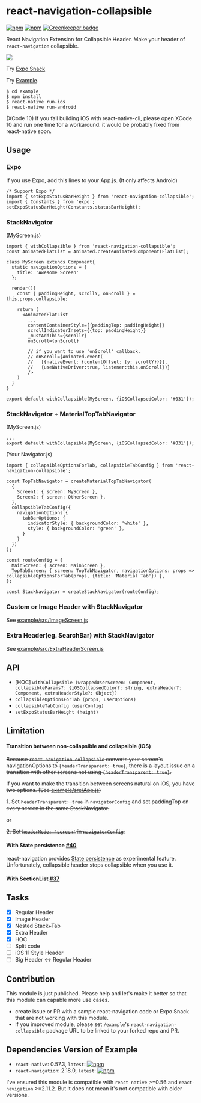 # react-navigation-collapsible

[![npm](https://img.shields.io/npm/v/react-navigation-collapsible.svg)](https://www.npmjs.com/package/react-navigation-collapsible) [![npm](https://img.shields.io/npm/dm/react-navigation-collapsible.svg)](https://www.npmjs.com/package/react-navigation-collapsible) [![Greenkeeper badge](https://badges.greenkeeper.io/benevbright/react-navigation-collapsible.svg)](https://greenkeeper.io/)


React Navigation Extension for Collapsible Header.
Make your header of `react-navigation` collapsible.

<img src="https://github.com/benevbright/react-navigation-collapsible/blob/master/demo.gif?raw=true">


Try [Expo Snack](https://snack.expo.io/@benevbright/react-navigation-collapsible)

Try [Example](https://github.com/benevbright/react-navigation-collapsible/tree/master/example).


```
$ cd example
$ npm install
$ react-native run-ios
$ react-native run-android
```
(XCode 10) If you fail building iOS with react-native-cli, please open XCode 10 and run one time for a workaround. it would be probably fixed from react-native soon.

## Usage

### Expo

If you use Expo, add this lines to your App.js. (It only affects Android)

```
/* Support Expo */
import { setExpoStatusBarHeight } from 'react-navigation-collapsible';
import { Constants } from 'expo';
setExpoStatusBarHeight(Constants.statusBarHeight);
```

### StackNavigator

(MyScreen.js)
```
import { withCollapsible } from 'react-navigation-collapsible';
const AnimatedFlatList = Animated.createAnimatedComponent(FlatList);

class MyScreen extends Component{
  static navigationOptions = {
    title: 'Awesome Screen'
  };

  render(){
    const { paddingHeight, scrollY, onScroll } = this.props.collapsible;

    return (
      <AnimatedFlatList 
        ...
        contentContainerStyle={{paddingTop: paddingHeight}}
        scrollIndicatorInsets={{top: paddingHeight}}
        _mustAddThis={scrollY}
        onScroll={onScroll} 
        
        // if you want to use 'onScroll' callback.
        // onScroll={Animated.event(
        //   [{nativeEvent: {contentOffset: {y: scrollY}}}],
        //   {useNativeDriver:true, listener:this.onScroll})} 
        />
    )
  }
}

export default withCollapsible(MyScreen, {iOSCollapsedColor: '#031'});
```


### StackNavigator + MaterialTopTabNavigator

(MyScreen.js)
```
...
export default withCollapsible(MyScreen, {iOSCollapsedColor: '#031'});
```

(Your Navigator.js)
```
import { collapsibleOptionsForTab, collapsibleTabConfig } from 'react-navigation-collapsible';

const TopTabNavigator = createMaterialTopTabNavigator(
  {
    Screen1: { screen: MyScreen },
    Screen2: { screen: OtherScreen },
  },
  collapsibleTabConfig({
    navigationOptions:{
      tabBarOptions: {
        indicatorStyle: { backgroundColor: 'white' },
        style: { backgroundColor: 'green' },
      }
    }
  })
);

const routeConfig = {
  MainScreen: { screen: MainScreen },
  TopTabScreen: { screen: TopTabNavigator, navigationOptions: props => collapsibleOptionsForTab(props, {title: 'Material Tab'}) },
};

const StackNavigator = createStackNavigator(routeConfig);
```

### Custom or Image Header with StackNavigator
See [example/src/ImageScreen.js](https://github.com/benevbright/react-navigation-collapsible/tree/master/example/src/ImageScreen.js)


### Extra Header(eg. SearchBar) with StackNavigator
See [example/src/ExtraHeaderScreen.js](https://github.com/benevbright/react-navigation-collapsible/tree/master/example/src/ExtraHeaderScreen.js)

## API

- [HOC] `withCollapsible (wrappedUserScreen: Component, collapsibleParams?: {iOSCollapsedColor?: string, extraHeader?: Component, extraHeaderStyle?: Object})`
- `collapsibleOptionsForTab (props, userOptions)`
- `collapsibleTabConfig (userConfig)`
- `setExpoStatusBarHeight (height)`

## Limitation

#### Transition between non-collapsible and collapsible (iOS)

~~Because `react-navigation-collapsible` converts your screen's navigationOptions to `{headerTransparent: true}`, there is a layout issue on a transition with other screens not using `{headerTransparent: true}`.~~

~~If you want to make the transition between screens natural on iOS, you have two options. (See [example/src/App.js](https://github.com/benevbright/react-navigation-collapsible/tree/master/example/src/App.js))~~

~~1. Set `headerTransparent: true` in `navigatorConfig` and set paddingTop on every screen in the same StackNavigator.~~

~~or~~

~~2. Set `headerMode: 'screen'` in `navigatorConfig`.~~

#### With State persistence [#40](https://github.com/benevbright/react-navigation-collapsible/issues/40)

react-navigation provides [State persistence](https://reactnavigation.org/docs/en/state-persistence.html) as experimental feature. Unfortunately, collapsible header stops collapsible when you use it.

#### With SectionList [#37](https://github.com/benevbright/react-navigation-collapsible/issues/37)


## Tasks

- [x] Regular Header
- [x] Image Header
- [x] Nested Stack+Tab
- [x] Extra Header
- [x] HOC
- [ ] Split code
- [ ] iOS 11 Style Header
- [ ] Big Header <-> Regular Header

## Contribution

This module is just published.
Please help and let's make it better so that this module can capable more use cases.

- create issue or PR with a sample react-navigation code or Expo Snack that are not working with this module.
- If you improved module, please set `/example`'s `react-navigation-collapsible` package URL to be linked to your forked repo and PR.

## Dependencies Version of Example

- `react-native`: 0.57.3, `latest`: [![npm](https://img.shields.io/npm/v/react-native.svg)](https://www.npmjs.com/package/react-native)
- `react-navigation`: 2.18.0, `latest`: [![npm](https://img.shields.io/npm/v/react-navigation.svg)](https://www.npmjs.com/package/react-navigation)

I've ensured this module is compatible with `react-native` >=0.56 and `react-navigation` >=2.11.2. But it does not mean it's not compatible with older versions.
